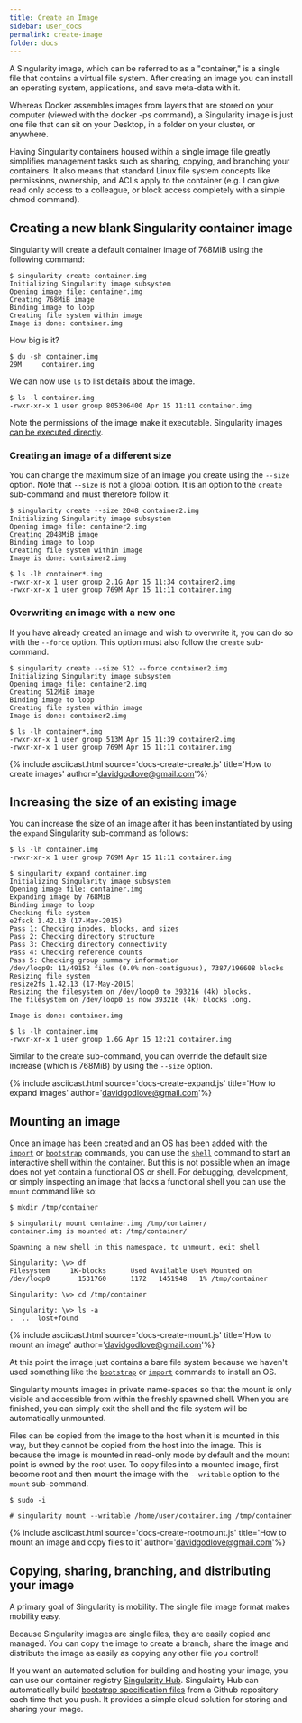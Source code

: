 ```yaml
---
title: Create an Image
sidebar: user_docs
permalink: create-image
folder: docs
---
```


A Singularity image, which can be referred to as a "container," is a single file that contains a virtual file system. After creating an image you can install an operating system, applications, and save meta-data with it.

Whereas Docker assembles images from layers that are stored on your computer (viewed with the docker -ps command), a Singularity image is just one file that can sit on your Desktop, in a folder on your cluster, or anywhere.

Having Singularity containers housed within a single image file greatly simplifies management tasks such as sharing, copying, and branching your containers. It also means that standard Linux file system concepts like permissions, ownership, and ACLs apply to the container (e.g. I can give read only access to a colleague, or block access completely with a simple chmod command).

## Creating a new blank Singularity container image
Singularity will create a default container image of 768MiB using the following command:

```
$ singularity create container.img
Initializing Singularity image subsystem
Opening image file: container.img
Creating 768MiB image
Binding image to loop
Creating file system within image
Image is done: container.img
```
How big is it?

```
$ du -sh container.img 
29M     container.img
```

We can now use `ls` to list details about the image.

```
$ ls -l container.img 
-rwxr-xr-x 1 user group 805306400 Apr 15 11:11 container.img
```

Note the permissions of the image make it executable. Singularity images [can be executed directly](/docs-run).

### Creating an image of a different size

You can change the maximum size of an image you create using the `--size` option. Note that `--size` is not a global option.  It is an option to the `create` sub-command and must therefore follow it:

```
$ singularity create --size 2048 container2.img
Initializing Singularity image subsystem
Opening image file: container2.img
Creating 2048MiB image
Binding image to loop
Creating file system within image
Image is done: container2.img

$ ls -lh container*.img 
-rwxr-xr-x 1 user group 2.1G Apr 15 11:34 container2.img
-rwxr-xr-x 1 user group 769M Apr 15 11:11 container.img
```

### Overwriting an image with a new one

If you have already created an image and wish to overwrite it, you can do so with the `--force` option.  This option must also follow the `create` sub-command.

```
$ singularity create --size 512 --force container2.img
Initializing Singularity image subsystem
Opening image file: container2.img
Creating 512MiB image
Binding image to loop
Creating file system within image
Image is done: container2.img

$ ls -lh container*.img 
-rwxr-xr-x 1 user group 513M Apr 15 11:39 container2.img
-rwxr-xr-x 1 user group 769M Apr 15 11:11 container.img
```

{% include asciicast.html source='docs-create-create.js' title='How to create images' author='davidgodlove@gmail.com'%}

## Increasing the size of an existing image
You can increase the size of an image after it has been instantiated by using the `expand` Singularity sub-command as follows:

```
$ ls -lh container.img 
-rwxr-xr-x 1 user group 769M Apr 15 11:11 container.img

$ singularity expand container.img 
Initializing Singularity image subsystem
Opening image file: container.img
Expanding image by 768MiB
Binding image to loop
Checking file system
e2fsck 1.42.13 (17-May-2015)
Pass 1: Checking inodes, blocks, and sizes
Pass 2: Checking directory structure
Pass 3: Checking directory connectivity
Pass 4: Checking reference counts
Pass 5: Checking group summary information
/dev/loop0: 11/49152 files (0.0% non-contiguous), 7387/196608 blocks
Resizing file system
resize2fs 1.42.13 (17-May-2015)
Resizing the filesystem on /dev/loop0 to 393216 (4k) blocks.
The filesystem on /dev/loop0 is now 393216 (4k) blocks long.

Image is done: container.img

$ ls -lh container.img 
-rwxr-xr-x 1 user group 1.6G Apr 15 12:21 container.img
```

Similar to the create sub-command, you can override the default size increase (which is 768MiB) by using the `--size` option.

{% include asciicast.html source='docs-create-expand.js' title='How to expand images' author='davidgodlove@gmail.com'%}

## Mounting an image
Once an image has been created and an OS has been added with the [`import`](/docs-import) or [`bootstrap`](/docs-bootstrap) commands, you can use the [`shell`](/docs-shell) command to start an interactive shell within the container. But this is not possible when an image does not yet contain a functional OS or shell. For debugging, development, or simply inspecting an image that lacks a functional shell you can use the `mount` command like so:

```
$ mkdir /tmp/container

$ singularity mount container.img /tmp/container/
container.img is mounted at: /tmp/container/

Spawning a new shell in this namespace, to unmount, exit shell

Singularity: \w> df
Filesystem     1K-blocks      Used Available Use% Mounted on
/dev/loop0       1531760      1172   1451948   1% /tmp/container

Singularity: \w> cd /tmp/container

Singularity: \w> ls -a
.  ..  lost+found
```

{% include asciicast.html source='docs-create-mount.js' title='How to mount an image' author='davidgodlove@gmail.com'%}

At this point the image just contains a bare file system because we haven't used something like the [`bootstrap`](docs-bootstrap) or [`import`](docs-import) commands to install an OS. 
 
Singularity mounts images in private name-spaces so that the mount is only visible and accessible from within the freshly spawned shell. When you are finished, you can simply exit the shell and the file system will be automatically unmounted.

Files can be copied from the image to the host when it is mounted in this way, but they cannot be copied from the host into the image.  This is because the image is mounted in read-only mode by default and the mount point is owned by the root user.  To copy files into a mounted image, first become root and then mount the image with the `--writable` option to the `mount` sub-command.

```
$ sudo -i

# singularity mount --writable /home/user/container.img /tmp/container
```

{% include asciicast.html source='docs-create-rootmount.js' title='How to mount an image and copy files to it' author='davidgodlove@gmail.com'%}

## Copying, sharing, branching, and distributing your image
A primary goal of Singularity is mobility. The single file image format makes mobility easy.

Because Singularity images are single files, they are easily copied and managed. You can copy the image to create a branch, share the image and distribute the image as easily as copying any other file you control! 

If you want an automated solution for building and hosting your image, you can use our container registry <a href="https://singularity-hub.org" target="_blank">Singularity Hub</a>. Singulairty Hub can automatically build [bootstrap specification files](/bootstrap-image#the-bootstrap-definition-file) from a Github repository each time that you push. It provides a simple cloud solution for storing and sharing your image.  

